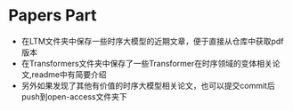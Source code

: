 # Papers Part
- 在LTM文件夹中保存一些时序大模型的近期文章，便于直接从仓库中获取pdf版本
- 在Transformers文件夹中保存了一些Transformer在时序领域的变体相关论文,readme中有简要介绍
- 另外如果发现了其他有价值的时序大模型相关论文，也可以提交commit后push到open-access文件夹下